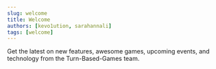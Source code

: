 ```yaml
---
slug: welcome
title: Welcome
authors: [kevo1ution, sarahannali]
tags: [welcome]
---
```


Get the latest on new features, awesome games, upcoming events, and technology from the Turn-Based-Games team.